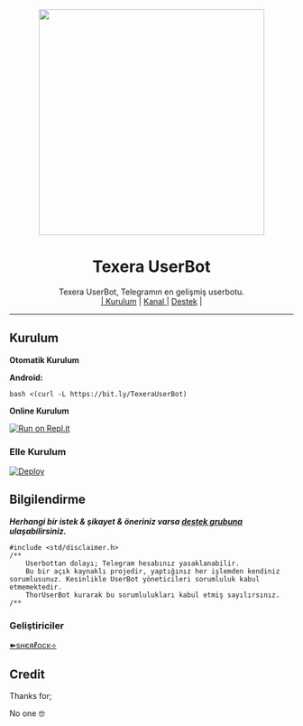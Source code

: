 <div align="center">
  <img src="https://telegra.ph/file/7447d3f91a035ecadfa80.jpg" width="400" height="400">
  <h1>Texera UserBot</h1>
</div>
<p align="center">
    Texera UserBot, Telegramın en gelişmiş userbotu. 
    <br>
        <a href="https://github.com/sherlock-exe/TexeraUserBot/blob/master/README.md#kurulum">| Kurulum</a> |
        <a href="https://t.me/TexeraUserBot">Kanal </a> |
        <a href="https://t.me/TexeraSupport">Destek</a> |
    <br>
</p>

----
## Kurulum
**Otomatik Kurulum**


**Android:** 

`bash <(curl -L https://bit.ly/TexeraUserBot)`

**Online Kurulum**

[![Run on Repl.it](https://replit.com/badge/github/ThorDev/OnlineAuto)](https://replit.com/@sherlock-exe/TexeraOnline#main.sh)

### Elle Kurulum 

[![Deploy](https://www.herokucdn.com/deploy/button.svg)](https://heroku.com/deploy?template=https://github.com/sherlock-exe/TexeraUserBot)

## Bilgilendirme
***Herhangi bir istek & şikayet & öneriniz varsa [destek grubuna](https://t.me/TexeraSupport) ulaşabilirsiniz.***

```
#include <std/disclaimer.h>
/**
    Userbottan dolayı; Telegram hesabınız yasaklanabilir.
    Bu bir açık kaynaklı projedir, yaptığınız her işlemden kendiniz sorumlusunuz. Kesinlikle UserBot yöneticileri sorumluluk kabul etmemektedir.
    ThorUserBot kurarak bu sorumlulukları kabul etmiş sayılırsınız.
/**
```

### Geliştiriciler
  [➽ѕнєяℓοϲκ⟢](https://t.me/sherlock_exe)

## Credit
Thanks for;

No one 🤓

